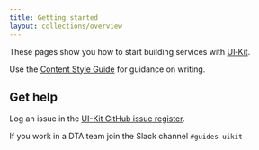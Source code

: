 ```yaml
---
title: Getting started
layout: collections/overview
---
```


<p class="abstract">These pages show you how to start building services with <a href="https://github.com/AusDTO/gov-au-ui-kit" rel="external">UI&#8209;Kit</a>.</p>

Use the <a href="http://content-style-guide.apps.staging.digital.gov.au/" rel="external">Content Style Guide</a> for guidance on writing.

## Get help

Log an issue in the <a href="https://github.com/AusDTO/gov-au-ui-kit/issues" rel="external">UI-Kit GitHub issue register</a>.

If you work in a DTA team join the Slack channel  `#guides-uikit`
